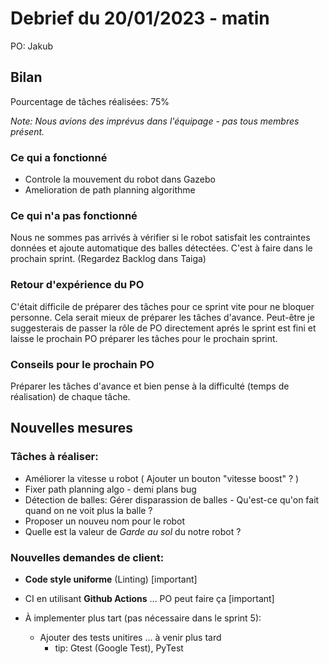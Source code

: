 # Debrief du 20/01/2023 - matin

PO: Jakub

## Bilan

Pourcentage de tâches réalisées: 75%

*Note: Nous avions des imprévus dans l'équipage - pas tous membres présent.*

### Ce qui a fonctionné

- Controle la mouvement du robot dans Gazebo
- Amelioration de path planning algorithme


### Ce qui n'a pas fonctionné

Nous ne sommes pas arrivés à vérifier si le robot satisfait les contraintes données et ajoute automatique des balles détectées. C'est à faire dans le prochain sprint. (Regardez Backlog dans Taiga)


### Retour d'expérience du PO

C'était difficile de préparer des tâches pour ce sprint vite pour ne bloquer personne. Cela serait mieux de préparer les tâches d'avance. Peut-être je suggesterais de passer la rôle de PO directement aprés le sprint est fini et laisse le prochain PO préparer les tâches pour le prochain sprint.


### Conseils pour le prochain PO

Préparer les tâches d'avance et bien pense à la difficulté (temps de réalisation) de chaque tâche.


## Nouvelles mesures

### Tâches à réaliser:
- Améliorer la vitesse u robot ( Ajouter un bouton "vitesse boost" ? )
- Fixer path planning algo - demi plans bug
- Détection de balles: Gérer disparassion de balles - Qu'est-ce qu'on fait quand on ne voit plus la balle ?
- Proposer un nouveu nom pour le robot
- Quelle est la valeur de *Garde au sol* du notre robot ?

### Nouvelles demandes de client:
- **Code style uniforme** (Linting) <span class="color: red">[important]</span>
- CI en utilisant **Github Actions** ... PO peut faire ça <span class="color: red">[important]</span>

- À implementer plus tart (pas nécessaire dans le sprint 5):
    - Ajouter des tests unitires  ... à venir plus tard
        - tip: Gtest (Google Test), PyTest

